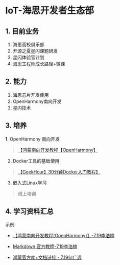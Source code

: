 # IoT-海思开发者生态部

## 1. 目前业务

1. 海思高校俱乐部
2. 开源之夏星闪课题研发
3. 星闪体验官计划
4. 海思工程师成长路径+微课

## 2. 能力

1. 海思芯片开发使用
2. OpenHarmony南向开发
3. 星闪技术

## 3. 培养

**1**. OpenHarmony 南向开发
>[【鸿蒙南向开发教程【OpenHarmony】](https://www.bilibili.com/video/BV1N4421X75y?vd_source=83dda7469933b46fcc614109e61a8066)
2. Docker工具的基础使用
>[【GeekHour】30分钟Docker入门教程】](https://www.bilibili.com/video/BV14s4y1i7Vf?vd_source=83dda7469933b46fcc614109e61a8066)
3. 嵌入式Linux学习
>线上培训


## 4. 学习资料汇总
示例:
- [【鸿蒙南向开发教程(OpenHarmony)】-7.19李浩楠](https://www.bilibili.com/video/BV1N4421X75y?vd_source=83dda7469933b46fcc614109e61a8066)

- [Markdown 官方教程-7.19李浩楠](https://markdown.com.cn/)

- [鸿蒙官方库+文档链接 - 7.19何广远](https://www.bing.com/ck/a?!&&p=fa2fb4841291f3e4JmltdHM9MTcyMTI2MDgwMCZpZ3VpZD0wODNmMzRlNi1jOWFhLTY5MWItMDI5Ni0yMDcyYzg2MTY4OWImaW5zaWQ9NTE4NA&ptn=3&ver=2&hsh=3&fclid=083f34e6-c9aa-691b-0296-2072c861689b&psq=openharmony%e5%8d%97%e5%90%91%e5%bc%80%e5%8f%91%e5%ae%98%e6%96%b9%e6%96%87%e6%a1%a3&u=a1aHR0cHM6Ly9naXRlZS5jb20vb3Blbmhhcm1vbnkvZG9jcw&ntb=1)

